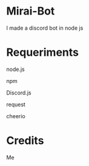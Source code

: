 # Mirai-Bot

I made a discord bot in node js

# Requeriments

node.js

npm

Discord.js

request

cheerio

# Credits

Me
